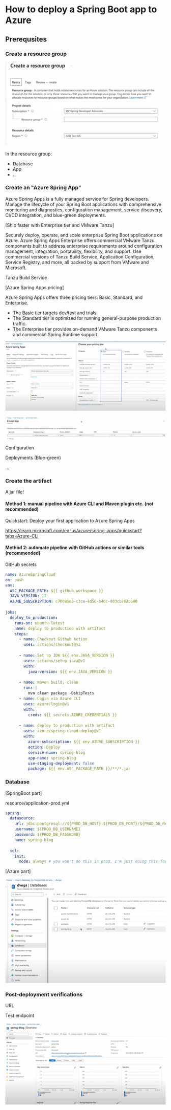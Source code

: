 # How to deploy a Spring Boot app to Azure

## Prerequsites

### Create a resource group

![1672448967201](image/Deploy_SpringBoot_2_Azure/1672448967201.png)

In the resource group:

- Database
- App
- ...

### Create an "Azure Spring App"

Azure Spring Apps is a fully managed service for Spring developers. Manage the lifecycle of your Spring Boot applications with comprehensive monitoring and diagnostics, configuration management, service discovery, CI/CD integration, and blue-green deployments.

[Ship faster with Enterprise tier and VMware Tanzu]

Securely deploy, operate, and scale enterprise Spring Boot applications on Azure. Azure Spring Apps Enterprise offers commercial VMware Tanzu components built to address enterprise requirements around configuration management, integration, portability, flexibility, and support. Use commercial versions of Tanzu Build Service, Application Configuration, Service Registry, and more, all backed by support from VMware and Microsoft.

Tanzu Build Service

[Azure Spring Apps pricing]

Azure Spring Apps offers three pricing tiers: Basic, Standard, and Enterprise.

- The Basic tier targets dev/test and trials.
- The Standard tier is optimized for running general-purpose production traffic.
- The Enterprise tier provides on-demand VMware Tanzu components and commercial Spring Runtime support.

![1672449083935](image/Deploy_SpringBoot_2_Azure/1672449083935.png)

![1672449164196](image/Deploy_SpringBoot_2_Azure/1672449164196.png)

Configuration

Deployments (Blue-green)

...

### Create the artifact

A jar file!

#### Method 1: manual pipeline with Azure CLI and Maven plugin etc. (not recommended)

Quickstart: Deploy your first application to Azure Spring Apps

<https://learn.microsoft.com/en-us/azure/spring-apps/quickstart?tabs=Azure-CLI>

#### Method 2: automate pipeline with GitHub actions or similar tools (recommended)

GitHub secrets

```yml
name: AzureSpringCloud
on: push
env:
  ASC_PACKAGE_PATH: ${{ github.workspace }}
  JAVA_VERSION: 17
  AZURE_SUBSCRIPTION: c70085e6-c3ce-4d50-b40c-d03cb762d680

jobs:
  deploy_to_production:
    runs-on: ubuntu-latest
    name: deploy to production with artifact
    steps:
      - name: Checkout Github Action
        uses: actions/checkout@v2
        
      - name: Set up JDK ${{ env.JAVA_VERSION }}
        uses: actions/setup-java@v1
        with:
          java-version: ${{ env.JAVA_VERSION }}

      - name: maven build, clean
        run: |
          mvn clean package -DskipTests
      - name: Login via Azure CLI
        uses: azure/login@v1
        with:
          creds: ${{ secrets.AZURE_CREDENTIALS }}

      - name: deploy to production with artifact
        uses: azure/spring-cloud-deploy@v1
        with:
          azure-subscription: ${{ env.AZURE_SUBSCRIPTION }}
          action: Deploy
          service-name: spring-blog
          app-name: spring-blog
          use-staging-deployment: false
          package: ${{ env.ASC_PACKAGE_PATH }}/**/*.jar
```

### Database

[SpringBoot part]

resource/application-prod.yml

```yml
spring:
  datasource:
    url: jdbc:postgresql://${PROD_DB_HOST}:${PROD_DB_PORT}/${PROD_DB_NAME}
    username: ${PROD_DB_USERNAME}
    password: ${PROD_DB_PASSWORD}
    name: spring-blog

  sql:
    init:
      mode: always # you won't do this in prod, I'm just doing this for demo purposes
```

[Azure part]

![1672450199302](image/Deploy_SpringBoot_2_Azure/1672450199302.png)

### Post-deployment verifications

URL

Test endpoint

![1672450048206](image/Deploy_SpringBoot_2_Azure/1672450048206.png)
